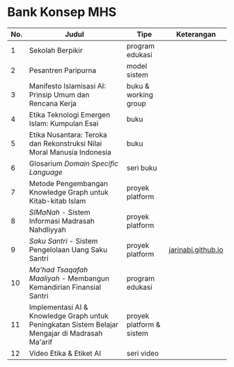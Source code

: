 # Bank Konsep MHS

| No. | Judul | Tipe | Keterangan |
| --- | ----- | ---- | ---------- |
| 1 | Sekolah Berpikir | program edukasi |  |
| 2 | Pesantren Paripurna | model sistem |  |
| 3 | Manifesto Islamisasi AI: Prinsip Umum dan Rencana Kerja | buku & working group |  |
| 4 | Etika Teknologi Emergen Islam: Kumpulan Esai | buku|  |
| 5 | Etika Nusantara: Teroka dan Rekonstruksi Nilai Moral Manusia Indonesia | buku |  |
| 6 | Glosarium *Domain Specific Language* | seri buku |  |
| 7 | Metode Pengembangan Knowledge Graph untuk Kitab-kitab Islam | proyek platform | |
| 8 | *SIMaNah* - Sistem Informasi Madrasah Nahdliyyah | proyek platform |  |
| 9 | *Saku Santri* - Sistem Pengelolaan Uang Saku Santri | proyek platform | [jarinabi.github.io](https://jarinabi.github.io/) |
| 10 | *Ma'had Tsaqafah Maaliyah* - Membangun Kemandirian Finansial Santri | program edukasi |  |
| 11 | Implementasi AI & Knowledge Graph untuk Peningkatan Sistem Belajar Mengajar di Madrasah Ma'arif | proyek platform & sistem |  |
| 12 | Video Etika & Etiket AI | seri video |  |